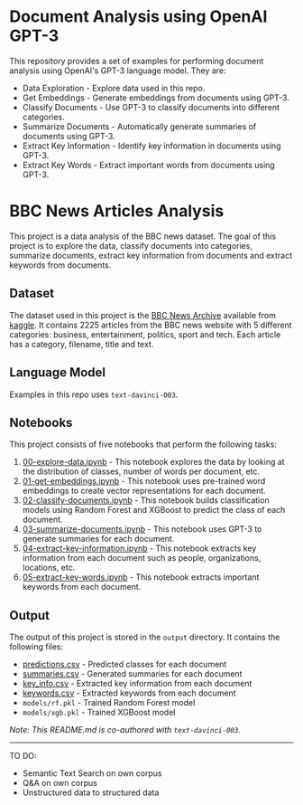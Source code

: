 # Document Analysis using OpenAI GPT-3
This repository provides a set of examples for performing document analysis using OpenAI's GPT-3 language model. They are: 

* Data Exploration - Explore data used in this repo. 
* Get Embeddings - Generate embeddings from documents using GPT-3.
* Classify Documents - Use GPT-3 to classify documents into different categories.
* Summarize Documents - Automatically generate summaries of documents using GPT-3.
* Extract Key Information - Identify key information in documents using GPT-3.
* Extract Key Words - Extract important words from documents using GPT-3.

# BBC News Articles Analysis
This project is a data analysis of the BBC news dataset. The goal of this project is to explore the data, classify documents into categories, summarize documents, extract key information from documents and extract keywords from documents. 

## Dataset
The dataset used in this project is the [BBC News Archive](https://www.kaggle.com/datasets/hgultekin/bbcnewsarchive) available from [kaggle](www.kaggle.com). It contains 2225 articles from the BBC news website with 5 different categories: business, entertainment, politics, sport and tech. Each article has a category, filename, title and text.

## Language Model
Examples in this repo uses `text-davinci-003`. 
## Notebooks
This project consists of five notebooks that perform the following tasks:

1. [00-explore-data.ipynb](./notebooks/00-explore-data.ipynb) - This notebook explores the data by looking at the distribution of classes, number of words per document, etc.
2. [01-get-embeddings.ipynb](./notebooks/01-get-embeddings.ipynb) - This notebook uses pre-trained word embeddings to create vector representations for each document.
3. [02-classify-documents.ipynb](./notebooks/02-classify-documents.ipynb) - This notebook builds classification models using Random Forest and XGBoost to predict the class of each document.
4. [03-summarize-documents.ipynb](./notebooks/03-summarize-documents.ipynb) - This notebook uses GPT-3 to generate summaries for each document.
5. [04-extract-key-information.ipynb](./notebooks/04-extract-key-information.ipynb) - This notebook extracts key information from each document such as people, organizations, locations, etc.
6. [05-extract-key-words.ipynb](./notebooks/05-extract-key-words.ipynb) - This notebook extracts important keywords from each document.

## Output
The output of this project is stored in the `output` directory. It contains the following files:

* [predictions.csv](./output/predictions.csv) - Predicted classes for each document
* [summaries.csv](./output/summaries.csv) - Generated summaries for each document
* [key_info.csv](./output/key_info.csv) - Extracted key information from each document
* [keywords.csv](./output/keywords.csv) - Extracted keywords from each document
* `models/rf.pkl` - Trained Random Forest model
* `models/xgb.pkl` - Trained XGBoost model

*Note: This README.md is co-authored with `text-davinci-003`.*

--- 
TO DO:
- Semantic Text Search on own corpus
- Q&A on own corpus
- Unstructured data to structured data